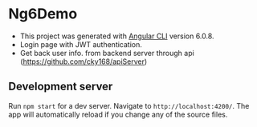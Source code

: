 # Ng6Demo
  - This project was generated with [Angular CLI](https://github.com/angular/angular-cli) version 6.0.8.
  - Login page with JWT authentication.
  - Get back user info. from backend server through api (https://github.com/cky168/apiServer)

## Development server

Run `npm start` for a dev server. Navigate to `http://localhost:4200/`. The app will automatically reload if you change any of the source files.

